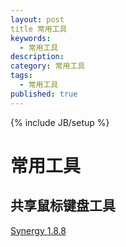 ```yaml
---
layout: post
title 常用工具
keywords:
  - 常用工具
description: 
category: 常用工具
tags:
  - 常用工具
published: true
---
```

{% include JB/setup %}

# 常用工具
## 共享鼠标键盘工具
[Synergy 1.8.8](http://cpp.sh/3mjw3)


